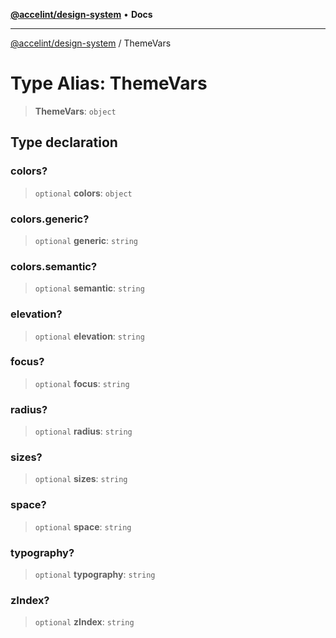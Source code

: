 [**@accelint/design-system**](../README.md) • **Docs**

***

[@accelint/design-system](../README.md) / ThemeVars

# Type Alias: ThemeVars

> **ThemeVars**: `object`

## Type declaration

### colors?

> `optional` **colors**: `object`

### colors.generic?

> `optional` **generic**: `string`

### colors.semantic?

> `optional` **semantic**: `string`

### elevation?

> `optional` **elevation**: `string`

### focus?

> `optional` **focus**: `string`

### radius?

> `optional` **radius**: `string`

### sizes?

> `optional` **sizes**: `string`

### space?

> `optional` **space**: `string`

### typography?

> `optional` **typography**: `string`

### zIndex?

> `optional` **zIndex**: `string`
